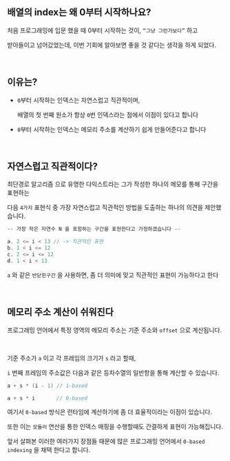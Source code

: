 ## 배열의 index는 왜 0부터 시작하나요?

처음 프로그래밍에 입문 했을 때 0부터 시작하는 것이, `“그냥 그런가보다”` 하고 

받아들이고 넘어갔었는데, 이번 기회에 알아보면 좋을 것 같다는 생각을 하게 되었다.

<br/>

## 이유는?

- `0`부터 시작하는 인덱스는 자연스럽고 직관적이며,
    
    배열의 첫 번째 원소가 항상 `0`번 인덱스라는 점에서 이점이 있다고 합니다
    
- `0`부터 시작하는 인덱스는 메모리 주소를 계산하기 쉽게 만들어준다고 합니다

<br/>

## 자연스럽고 직관적이다?

최단경로 알고리즘 으로 유명한 다익스트라는 그가 작성한 하나의 메모를 통해 구간을 표현하는 

다음 `4가지` 표현식 중 가장 자연스럽고 직관적인 방법을 도출하는 하나의 의견을 제안했습니다.

```java
-- 가장 작은 자연수 N 을 포함하는 구간을 표현한다고 가정하겠습니다 --

a. 2 <= i < 13 // -> 직관적인 표현
b. 1 < i <= 12
c. 2 <= i <= 12
d. 1 < i < 13
```

`a` 와 같은 `반닫힌구간` 을 사용하면, 좀 더 의미에 맞고 직관적인 표현이 가능하다고 한다

<br/>

## 메모리 주소 계산이 쉬워진다

프로그래밍 언어에서 특정 영역의 메모리 주소는 기준 주소와 `offset` 으로 계산됩니다.

<br/>

기준 주소가 `a` 이고 각 프레임의 크기가 `s` 라고 할때,

`i` 번째 프레임의 주소값은 다음과 같은 등차수열의 일반항을 통해 계산할 수 있습니다.

```java
a + s * (i - 1) // 1-based

a + s * i       // 0-based
```



여기서 `0-based` 방식은 런타임에 계산하기에 좀 더 효율적이라는 이점이 있습니다.

또한 이는 `모듈러` 연산을 통한 인덱스 매핑을 수행할때도 간결하게 표현이 가능해집니다.

앞서 살펴본 이러한 여러가지 장점들 때문에 많은 프로그래밍 언어에서 `0-based indexing` 을 채택 한다고 합니다.
